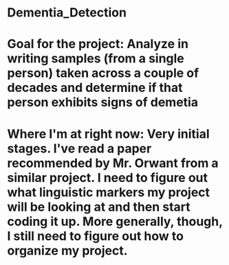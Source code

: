 # Dementia_Detection

# Goal for the project: Analyze in writing samples (from a single person) taken across a couple of decades and determine if that person exhibits signs of demetia

# Where I'm at right now: Very initial stages. I've read a paper recommended by Mr. Orwant from a similar project. I need to figure out what linguistic markers my project will be looking at and then start coding it up. More generally, though, I still need to figure out how to organize my project. 
